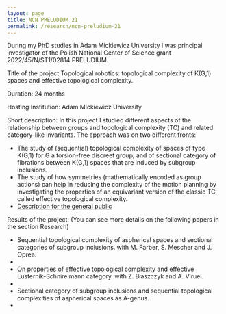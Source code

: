 ```yaml
---
layout: page
title: NCN PRELUDIUM 21
permalink: /research/ncn-preludium-21
---
```




During my PhD studies in Adam Mickiewicz University I was principal investigator of the Polish National Center of Science grant 2022/45/N/ST1/02814 PRELUDIUM. 

Title of the project
Topological robotics: topological complexity of K(G,1) spaces and effective topological complexity.

Duration:
24 months

Hosting Institution:
Adam Mickiewicz University

Short description:
In this project I studied different aspects of the relationship between groups and topological complexity (TC) and related category-like invariants. The approach was on two different fronts:

<ul class="list-objectives-NCN">
<li>The study of (sequential) topological complexity of spaces of type K(G,1) for G a torsion-free discreet group, and of sectional category of fibrations between K(G,1) spaces that are induced by subgroup inclusions.</li>

<li> The study of how symmetries (mathematically encoded as group actions) can help in reducing the complexity of the motion planning by investigating the properties of  an equivariant version of the classic TC, called effective topological complexity.</li>

<li> <a href="https://drive.google.com/file/d/1gG53X-VoYb8I2gFr8M7wS61Jt2Gy-7yR/view" target="_blank"> Description for the general public </a> </li>
</ul>

Results of the project:
(You can see more details on the following papers in the section Research)

<ul class="list-ooutcomes-NCN">
<li>Sequential topological complexity of aspherical spaces and sectional categories of subgroup inclusions.  with M. Farber, S. Mescher and J. Oprea.<li>

<li>On properties of effective topological complexity and effective Lusternik-Schnirelmann category. with Z. Błaszczyk and A. Viruel.<li>

<li>Sectional category of subgroup inclusions and sequential topological complexities of aspherical spaces as A-genus.<li>
</ul>